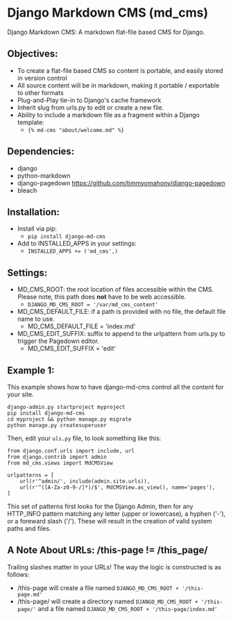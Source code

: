 # Django Markdown CMS (md_cms)
Django Markdown CMS: A markdown flat-file based CMS for Django.

## Objectives:
* To create a flat-file based CMS so content is portable, and easily stored in version control
* All source content will be in markdown, making it portable / exportable to other formats
* Plug-and-Play tie-in to Django's cache framework
* Inherit slug from urls.py to edit or create a new file.
* Ability to include a markdown file as a fragment within a Django template:
    * `{% md-cms "about/welcome.md" %}`

## Dependencies:
* django
* python-markdown
* django-pagedown https://github.com/timmyomahony/django-pagedown
* bleach

## Installation:
* Install via pip:
    * `pip install django-md-cms`
* Add to INSTALLED_APPS in your settings:
    * `INSTALLED_APPS += ('md_cms',)`

## Settings:
* MD_CMS_ROOT: the root location of files accessible within the CMS. Please note, this path does **not** have to be web accessible.
    * `DJANGO_MD_CMS_ROOT = '/var/md_cms_content'`
* MD_CMS_DEFAULT_FILE: if a path is provided with no file, the default file name to use.
    * MD_CMS_DEFAULT_FILE = 'index.md'
* MD_CMS_EDIT_SUFFIX: suffix to append to the urlpattern from urls.py to trigger the Pagedown editor.
    * MD_CMS_EDIT_SUFFIX = 'edit'

## Example 1:

This example shows how to have django-md-cms control all the content for your site.

    django-admin.py startproject myproject
    pip install django-md-cms
    cd myproject && python manage.py migrate
    python manage.py createsuperuser

Then, edit your `uls.py` file, to look something like this:

    from django.conf.urls import include, url
    from django.contrib import admin
    from md_cms.views import MdCMSView

    urlpatterns = [
        url(r'^admin/', include(admin.site.urls)),
        url(r'^([A-Za-z0-9-/]*)/$', MdCMSView.as_view(), name='pages'),
    ]

This set of patterns first looks for the Django Admin, then for any HTTP_INFO pattern matching any letter (upper or lowercase), a hyphen ('-'), or a foreward slash ('/'). These will result in the creation of valid system paths and files.


## A Note About URLs: /this-page != /this_page/

Trailing slashes matter in your URLs! The way the logic is constructed is as follows:

* /this-page will create a file named `DJANGO_MD_CMS_ROOT + '/this-page.md'`
* /this-page/ will create a directory named `DJANGO_MD_CMS_ROOT + '/this-page/'` and a file named `DJANGO_MD_CMS_ROOT + '/this-page/index.md'`

